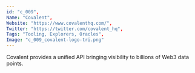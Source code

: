 ```yaml
--- 
id: "c_009", 
Name: "Covalent", 
Website: "https://www.covalenthq.com/", 
Twitter: "https://twitter.com/covalent_hq", 
Tags: "Tooling, Explorers, Oracles", 
Image: "c_009_covalent-logo-tri.png" 
--- 
```

<!--lang:en--> 
Covalent provides a unified API bringing visibility to billions of Web3 data points.
<!--lang:es--] 
Covalent proporciona una API unificada que brinda visibilidad a miles de millones de puntos de datos Web3.
<!--lang:de--] 
Covalent bietet eine einheitliche API, die Milliarden von Web3-Datenpunkten sichtbar macht.
<!--lang:fr--] 
Covalent fournit une API unifiée offrant une visibilité sur des milliards de points de données Web3.
<!--lang:pl--] 
Covalent zapewnia ujednolicony interfejs API zapewniający widoczność miliardów punktów danych Web3.
<!--lang:uk--] 
Covalent надає уніфікований API, що забезпечує видимість мільярдів точок даних Web3.
[!--lang:*--> 
